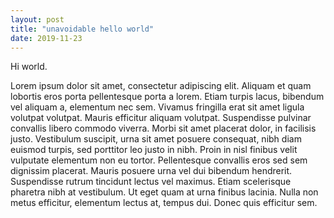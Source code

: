 ```yaml
---
layout: post
title: "unavoidable hello world"
date: 2019-11-23
---
```


Hi world.

Lorem ipsum dolor sit amet, consectetur adipiscing elit. Aliquam et quam lobortis eros porta pellentesque porta a lorem. Etiam turpis lacus, bibendum vel aliquam a, elementum nec sem. Vivamus fringilla erat sit amet ligula volutpat volutpat. Mauris efficitur aliquam volutpat. Suspendisse pulvinar convallis libero commodo viverra. Morbi sit amet placerat dolor, in facilisis justo. Vestibulum suscipit, urna sit amet posuere consequat, nibh diam euismod turpis, sed porttitor leo justo in nibh. Proin in nisl finibus velit vulputate elementum non eu tortor. Pellentesque convallis eros sed sem dignissim placerat. Mauris posuere urna vel dui bibendum hendrerit. Suspendisse rutrum tincidunt lectus vel maximus. Etiam scelerisque pharetra nibh at vestibulum. Ut eget quam at urna finibus lacinia. Nulla non metus efficitur, elementum lectus at, tempus dui. Donec quis efficitur sem.



